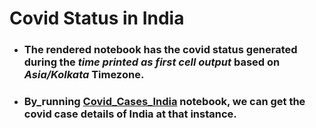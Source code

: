 # Covid Status in India

*  ### The rendered notebook has the covid status generated during the ***time printed as first cell output*** based on ***Asia/Kolkata*** Timezone.

*  ### By_running [Covid_Cases_India](https://github.com/KARTHIKEYANC04052002/Live_Covid_cases/blob/main/Live_Covid_Cases_India.ipynb) notebook, we can get the covid case details of India at that instance.

